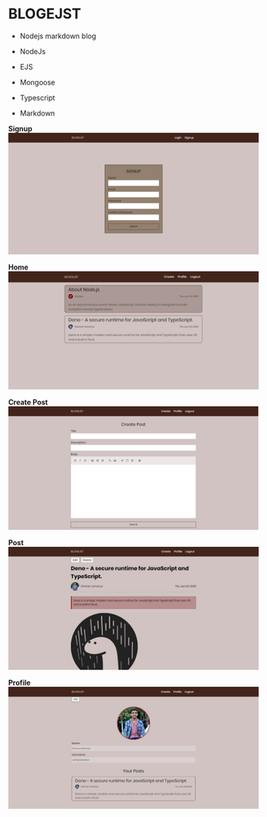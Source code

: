 # BLOGEJST

- Nodejs markdown blog

- NodeJs
- EJS
- Mongoose
- Typescript
- Markdown

**Signup**
![Signup](/screenshots/signup.png)

**Home**
![Home Page](/screenshots/home.png)

**Create Post**
![Create](/screenshots/create.png)

**Post**
![Blog](/screenshots/blog.png)

**Profile**
![Profile](/screenshots/profile.png)
